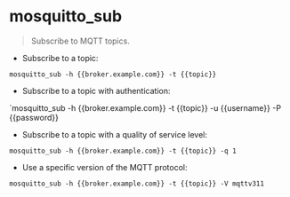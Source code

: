 # mosquitto_sub

> Subscribe to MQTT topics.

- Subscribe to a topic:

`mosquitto_sub -h {{broker.example.com}} -t {{topic}}`

- Subscribe to a topic with authentication:

`mosquitto_sub -h {{broker.example.com}} -t {{topic}} -u {{username}} -P {{password}}

- Subscribe to a topic with a quality of service level:

`mosquitto_sub -h {{broker.example.com}} -t {{topic}} -q 1`

- Use a specific version of the MQTT protocol:

`mosquitto_sub -h {{broker.example.com}} -t {{topic}} -V mqttv311`
